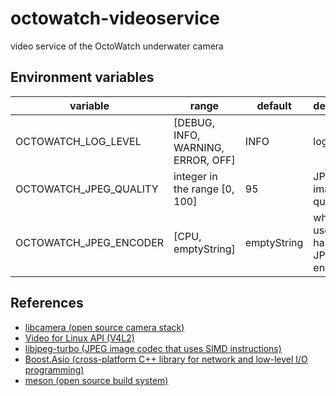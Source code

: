 # octowatch-videoservice

video service of the OctoWatch underwater camera

## Environment variables

|variable              |range                               |default        |description                                  |
|----------------------|------------------------------------|---------------|---------------------------------------------|
|OCTOWATCH_LOG_LEVEL   | [DEBUG, INFO, WARNING, ERROR, OFF] | INFO          | log level                                   |
|OCTOWATCH_JPEG_QUALITY| integer in the range [0, 100]      | 95            | JPEG image quality                          |
|OCTOWATCH_JPEG_ENCODER| [CPU, emptyString]                 | emptyString   | whether to use CPU or hardware JPEG encoder |

## References

* [libcamera (open source camera stack)](https://libcamera.org)
* [Video for Linux API (V4L2)](https://www.kernel.org/doc/html/v4.9/media/uapi/v4l/v4l2.html)
* [libjpeg-turbo (JPEG image codec that uses SIMD instructions)](https://www.libjpeg-turbo.org)
* [Boost.Asio (cross-platform C++ library for network and low-level I/O programming)](https://www.boost.org/doc/libs/1_85_0/doc/html/boost_asio.html)
* [meson (open source build system)](https://mesonbuild.com)